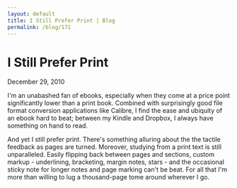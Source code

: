 ```yaml
---
layout: default
title: I Still Prefer Print | Blog
permalink: /blog/171
---
```


I Still Prefer Print
====================

December 29, 2010

I'm an unabashed fan of ebooks, especially when they come at a price point significantly lower than a print book. Combined with surprisingly good file format conversion applications like Calibre, I find the ease and ubiquity of an ebook hard to beat; between my Kindle and Dropbox, I always have something on hand to read.

And yet I still prefer print. There's something alluring about the the tactile feedback as pages are turned. Moreover, studying from a print text is still unparalleled. Easily flipping back between pages and sections, custom markup - underlining, bracketing, margin notes, stars - and the occasional sticky note for longer notes and page marking can't be beat. For all that I'm more than willing to lug a thousand-page tome around wherever I go.
